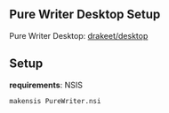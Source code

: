 ## Pure Writer Desktop Setup

Pure Writer Desktop: [drakeet/desktop](https://github.com/PureWriter/desktop)

## Setup

**requirements**: NSIS

```bash
makensis PureWriter.nsi
```